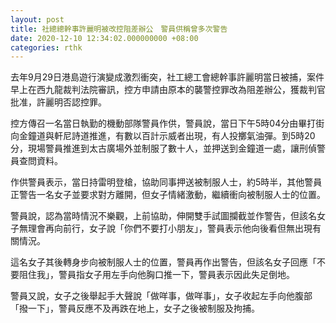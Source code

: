 ```yaml
---
layout: post
title: 社總總幹事許麗明被改控阻差辦公　警員供稱曾多次警告
date: 2020-12-10 12:34:02.000000000 +08:00
categories: rthk
---
```


去年9月29日港島遊行演變成激烈衝突，社工總工會總幹事許麗明當日被捕，案件早上在西九龍裁判法院審訊，控方申請由原本的襲警控罪改為阻差辦公，獲裁判官批准，許麗明否認控罪。

控方傳召一名當日執勤的機動部隊警員作供，警員說，當日下午5時04分由畢打街向金鐘道與軒尼詩道推進，有數以百計示威者出現，有人投擲氣油彈。到5時20分，現場警員推進到太古廣場外並制服了數十人，並押送到金鐘道一處，讓刑偵警員查問資料。

作供警員表示，當日持雷明登槍，協助同事押送被制服人士，約5時半，其他警員正警告一名女子並要求對方離開，但女子情緒激動，繼續衝向被制服人士的位置。

警員說，認為當時情況不樂觀，上前協助，伸開雙手試圖攔截並作警告，但該名女子無理會再向前行，女子說「你們不要打小朋友」，警員表示他向後看但無出現有關情況。

這名女子其後轉身步向被制服人士的位置，警員再作出警告，但該名女子回應「不要阻住我」，警員指女子用左手向他胸口推一下，警員表示因此失足倒地。

警員又說，女子之後舉起手大聲說「做咩事，做咩事」，女子收起左手向他腹部「撥一下」，警員反應不及再跌在地上，女子之後被制服及拘捕。
